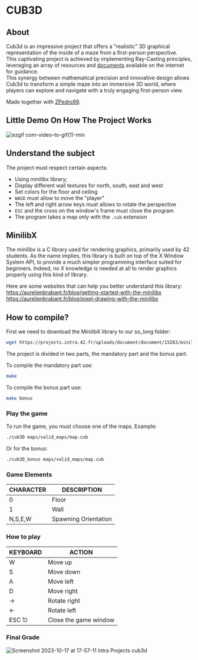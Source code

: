# CUB3D

## About

Cub3d is an impressive project that offers a "realistic" 3D graphical representation of the inside of a maze from a first-person perspective.<br />
This captivating project is achieved by implementing Ray-Casting principles, leveraging an array of resources and [documents](https://lodev.org/cgtutor/raycasting.html) available on the internet for guidance.<br />
This synergy between mathematical precision and innovative design allows Cub3d to transform a simple maze into an immersive 3D world, where players can explore and navigate with a truly engaging first-person view.<br />

Made together with [ZPedro99](https://github.com/ZPedro99).

## Little Demo On How The Project Works


![ezgif com-video-to-gif(1)-min](https://github.com/RafaSoares1/CUB3D/assets/103336451/c9057800-168d-4527-a2a5-9eae973be42d)

## Understand the subject
The project must respect certain aspects:

- Using minilibx library;
- Display different wall textures for north, south, east and west
- Set colors for the floor and ceiling
- `WASD` must allow to move the "player"
- The left and right arrow keys must allows to rotate the perspective
- `ESC` and the cross on the window's frame must close the program
- The program takes a map only with the `.cub` extension


## MinilibX

The minilibx is a C library used for rendering graphics, primarily used by 42 students. As the name implies, this library is built on top of the X Window System API, to provide a much simpler programming interface suited for beginners. Indeed, no X knowledge is needed at all to render graphics properly using this kind of library.

Here are some websites that can help you better understand this library:<br />
https://aurelienbrabant.fr/blog/getting-started-with-the-minilibx <br />
https://aurelienbrabant.fr/blog/pixel-drawing-with-the-minilibx <br />

## How to compile?

First we need to download the MinilibX library to our so_long folder:

```sh
wget https://projects.intra.42.fr/uploads/document/document/15283/minilibx-linux.tgz
```

The project is divided in two parts, the mandatory part and the bonus part.

To compile the mandatory part use:

```sh
make 
```
To compile the bonus part use:

```sh
make bonus
```

### Play the game


To run the game, you must choose one of the maps. Example:

```sh
./cub3D maps/valid_maps/map.cub
```

Or for the bonus:

```sh
./cub3D_bonus maps/valid_maps/map.cub
```

### Game Elements

| CHARACTER  | DESCRIPTION |
| ------------- | ------------- |
|   0 |    Floor |
|   1   |   Wall |
|   N,S,E,W   |   Spawning Orientation |


### How to play

|KEYBOARD  | 	ACTION |
| ------- | -------- |
|W |	Move up |
|S |	Move down |
|A |	Move left |
|D |	Move right |
|→ |	Rotate right |
|← |	Rotate left |
|ESC ⎋ |	Close the game window |

### Final Grade

![Screenshot 2023-10-17 at 17-57-11 Intra Projects cub3d](https://github.com/RafaSoares1/CUB3D/assets/103336451/c0509757-916f-44a7-9b60-0fc855d92152)

